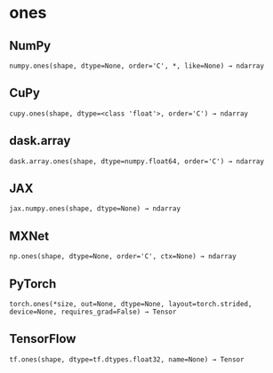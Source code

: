 # ones

## NumPy

```
numpy.ones(shape, dtype=None, order='C', *, like=None) → ndarray
```

## CuPy

```
cupy.ones(shape, dtype=<class 'float'>, order='C') → ndarray
```

## dask.array

```
dask.array.ones(shape, dtype=numpy.float64, order='C') → ndarray
```

## JAX

```
jax.numpy.ones(shape, dtype=None) → ndarray
```

## MXNet

```
np.ones(shape, dtype=None, order='C', ctx=None) → ndarray
```

## PyTorch

```
torch.ones(*size, out=None, dtype=None, layout=torch.strided, device=None, requires_grad=False) → Tensor
```

## TensorFlow

```
tf.ones(shape, dtype=tf.dtypes.float32, name=None) → Tensor
```
